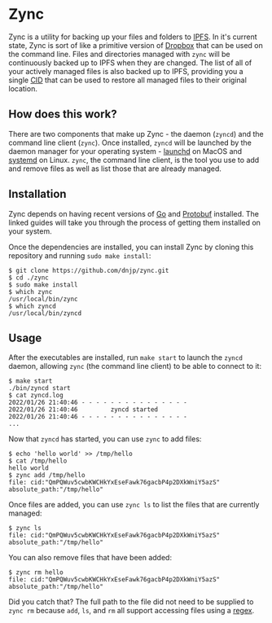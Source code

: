 # Zync

Zync is a utility for backing up your files and folders to [IPFS](https://ipfs.io/). In it's current state, Zync is sort of like a primitive version of [Dropbox](https://www.dropbox.com/home) that can be used on the command line. Files and directories managed with `zync` will be continuously backed up to IPFS when they are changed. The list of all of your actively managed files is also backed up to IPFS, providing you a single [CID](https://docs.ipfs.io/concepts/content-addressing/) that can be used to restore all managed files to their original location.

## How does this work?

There are two components that make up Zync - the daemon (`zyncd`) and the command line client (`zync`). Once installed, `zyncd` will be launched by the daemon manager for your operating system - [launchd](https://en.wikipedia.org/wiki/Launchd) on MacOS and [systemd](https://en.wikipedia.org/wiki/Systemd) on Linux. `zync`, the command line client, is the tool you use to add and remove files as well as list those that are already managed.

## Installation

Zync depends on having recent versions of [Go](https://go.dev/learn/) and
[Protobuf](https://grpc.io/docs/protoc-installation/) installed. The linked
guides will take you through the process of getting them installed on your
system.

Once the dependencies are installed, you can install Zync by cloning this
repository and running `sudo make
install`:

```
$ git clone https://github.com/dnjp/zync.git
$ cd ./zync
$ sudo make install
$ which zync
/usr/local/bin/zync
$ which zyncd
/usr/local/bin/zyncd
```

## Usage

After the executables are installed, run `make start` to launch the `zyncd` daemon, allowing `zync` (the command line client) to be able to connect to it:

```
$ make start
./bin/zyncd start
$ cat zyncd.log
2022/01/26 21:40:46 - - - - - - - - - - - - - - -
2022/01/26 21:40:46         zyncd started
2022/01/26 21:40:46 - - - - - - - - - - - - - - -
...
```

Now that `zyncd` has started, you can use `zync` to add files:

```
$ echo 'hello world' >> /tmp/hello
$ cat /tmp/hello
hello world
$ zync add /tmp/hello
file: cid:"QmPQWuv5cwbKWCHkYxEseFawk76gacbP4p2DXkWniY5azS"  absolute_path:"/tmp/hello"
```

Once files are added, you can use `zync ls` to list the files that are currently managed:

```
$ zync ls
file: cid:"QmPQWuv5cwbKWCHkYxEseFawk76gacbP4p2DXkWniY5azS"  absolute_path:"/tmp/hello"
```

You can also remove files that have been added:

```
$ zync rm hello
file: cid:"QmPQWuv5cwbKWCHkYxEseFawk76gacbP4p2DXkWniY5azS"  absolute_path:"/tmp/hello"
```

Did you catch that? The full path to the file did not need to be supplied to `zync rm` because `add`, `ls`, and `rm` all support accessing files using a [regex](https://github.com/google/re2/wiki/Syntax).
